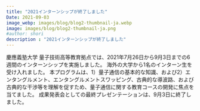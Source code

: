 ```yaml
---
title: "2021インターンシップが終了しました"
Date: 2021-09-03
image_webp: images/blog/blog2-thumbnail-ja.webp
image: images/blog/blog2-thumbnail-ja.png
#author: shori 
description : "2021インターンシップが終了しました"
---
```

慶應義塾大学 量子技術高等教育拠点では、2021年7月26日から9月3日までの6週間のインターンシップを実施しました。
海外の大学から1名のインターン生を受け入れました。
本プログラムは、1）量子通信の基本的な知識、および2）エンタングルメント、エンタングルメントスワッピング、古典的な導波路、および古典的な干渉等を理解を促すため、量子通信に関する教育コースの開発に焦点を当てました。
成果発表会としての最終プレゼンテーションは、9月3日に終了しました。

